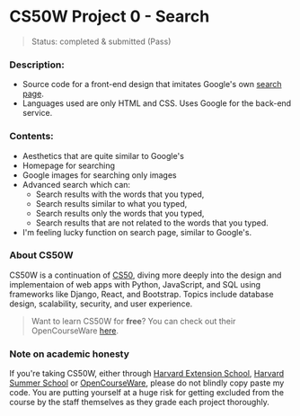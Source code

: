 # CS50W Project 0 - Search
> Status: completed & submitted (Pass)
  
### Description:
* Source code for a front-end design that imitates Google's own [search page](https://www.google.com/).  
* Languages used are only HTML and CSS. Uses Google for the back-end service.
  
### Contents:
* Aesthetics that are quite similar to Google's
* Homepage for searching
* Google images for searching only images
* Advanced search which can:
    * Search results with the words that you typed,
    * Search results similar to what you typed,
    * Search results only the words that you typed,
    * Search results that are not related to the words that you typed.
* I'm feeling lucky function on search page, similar to Google's.
  
### About CS50W
CS50W is a continuation of [CS50](https://cs50.harvard.edu/), diving more deeply into the design and implementaion of web apps with Python, JavaScript, and SQL using frameworks like Django, React, and Bootstrap. Topics include database design, scalability, security, and user experience.  
> Want to learn CS50W for **free**? You can check out their OpenCourseWare [here](https://cs50.harvard.edu/web/).
  
### Note on academic honesty
If you're taking CS50W, either through [Harvard Extension School](https://courses.extension.harvard.edu/course-catalog/courses/subject/CSCI/33A), [Harvard Summer School](https://courses.summer.harvard.edu/course-catalog/courses/subject/CSCI/33A) or [OpenCourseWare](https://cs50.harvard.edu/web/), please do not blindly copy paste my code. You are putting yourself at a huge risk for getting excluded from the course by the staff themselves as they grade each project thoroughly.
